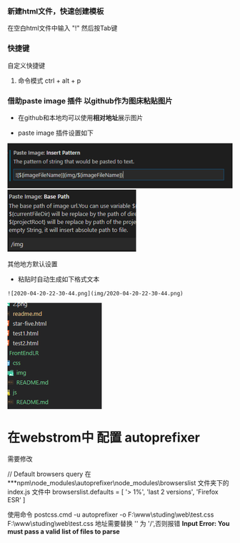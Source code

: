 ### 新建html文件，快速创建模板
在空白html文件中输入 "!" 然后按Tab键


### 快捷键
自定义快捷键
1. 命令模式
ctrl + alt + p

### 借助paste image 插件 以github作为图床粘贴图片
- 在github和本地均可以使用**相对地址**展示图片

- paste image 插件设置如下

![2020-04-20-22-32-58.png](img/2020-04-20-22-32-58.png)
![2020-04-20-22-33-18.png](img/2020-04-20-22-33-18.png)

其他地方默认设置

- 粘贴时自动生成如下格式文本
```
![2020-04-20-22-30-44.png](img/2020-04-20-22-30-44.png)
```

![2020-04-20-22-30-44.png](img/2020-04-20-22-30-44.png)


# 在webstrom中 配置 autoprefixer 

需要修改 

// Default browsers query
在 ***npm\node_modules\autoprefixer\node_modules\browserslist 文件夹下的 index.js 文件中
browserslist.defaults = [
  '> 1%',
  'last 2 versions',
  'Firefox ESR'
]

使用命令
postcss.cmd -u autoprefixer -o F:\www\studing\web\test.css F:\www\studing\web\test.css
地址需要替换 '\' 为 '/',否则报错 **Input Error: You must pass a valid list of files to parse**
